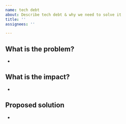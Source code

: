 ```yaml
---
name: tech debt
about: Describe tech debt & why we need to solve it 
title: ''
assignees: ''

---
```


## What is the problem?	
* 

## What is the impact?
* 

## Proposed solution
* 
